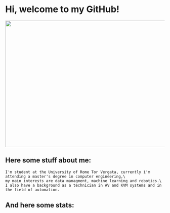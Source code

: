 <div align="left">
  <h1>Hi, welcome to my GitHub!</h1>
</div>

<div align="center">
  <img src="https://gifdb.com/images/high/jujutsu-kaisen-satoru-gojo-frolic-bgi6v62j3dpb17nx.gif" width="700" height="400"/>
</div>

## Here some stuff about me:
    I'm student at the University of Rome Tor Vergata, currently i'm attending a master's degree in computer engineering,\
    my main interests are data managment, machine learning and robotics.\
    I also have a background as a technician in AV and KVM systems and in the field of automation.
## And here some stats:
